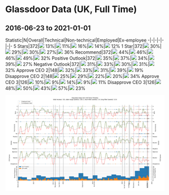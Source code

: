 # Glassdoor Data (UK, Full Time)

## 2016-06-23 to 2021-01-01

[+]: https://via.placeholder.com/10/00ff00?text=+
[~]: https://via.placeholder.com/10/ffff00?text=+
[-]: https://via.placeholder.com/10/ff0000?text=+
Statistic|N|Overall|Technical|Non-technical|Employed|Ex-employee
-|-|-|-|-|-|-
5 Stars|372|![][-] 13%|![][-] 11%|![][-] 16%|![][-] 14%|![][-] 12%
1 Star|372|![][+] 30%|![][+] 29%|![][+] 30%|![][+] 27%|![][~] 36%
Recommend|372|![][~] 44%|![][~] 46%|![][~] 46%|![][~] 49%|![][-] 32%
Positive Outlook|372|![][~] 35%|![][~] 37%|![][~] 34%|![][~] 39%|![][-] 27%
Negative Outlook|372|![][+] 31%|![][+] 33%|![][+] 30%|![][+] 31%|![][+] 32%
Approve CEO 2|148|![][-] 32%|![][-] 33%|![][-] 31%|![][~] 39%|![][-] 19%
Disapprove CEO 2|148|![][+] 25%|![][+] 29%|![][+] 22%|![][+] 20%|![][~] 34%
Approve CEO 3|126|![][-] 10%|![][-] 9%|![][-] 14%|![][-] 9%|![][-] 11%
Disapprove CEO 3|126|![][~] 48%|![][~] 50%|![][~] 43%|![][~] 57%|![][+] 23%

![Timeline](plot_timeline.png)

